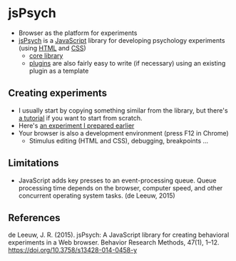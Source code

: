 # jsPsych
  *  Browser as the platform for experiments
  * [jsPsych](http://www.jspsych.org/) is a [JavaScript](https://en.wikipedia.org/wiki/JavaScript) library for developing psychology experiments (using [HTML](https://en.wikipedia.org/wiki/HTML) and [CSS](https://en.wikipedia.org/wiki/Cascading_Style_Sheets))
    * [core library](http://docs.jspsych.org/core_library/overview/)
    * [plugins](http://docs.jspsych.org/plugins/overview/) are also fairly easy to write (if necessary) using an existing plugin as a template


## Creating experiments

  * I usually start by copying something similar from the library, but there's [a tutorial](http://docs.jspsych.org/tutorials/rt-task/) if you want to start from scratch.
  * Here's [an experiment I prepared earlier](https://github.com/expfactory-experiments/breath-counting-task)
  * Your browser is also a development environment (press F12 in Chrome)
    * Stimulus editing (HTML and CSS), debugging, breakpoints ...

## Limitations

* JavaScript adds key presses to an event-processing queue.  Queue processing time depends on the browser, computer speed, and other concurrent operating system tasks. (de Leeuw, 2015)
  
## References

de Leeuw, J. R. (2015). jsPsych: A JavaScript library for creating behavioral experiments in a Web browser. Behavior Research Methods, 47(1), 1–12. https://doi.org/10.3758/s13428-014-0458-y
